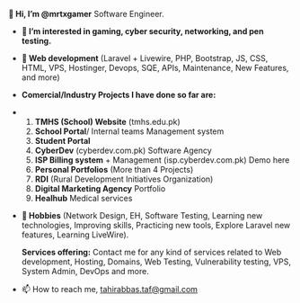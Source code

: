 **👋 Hi, I’m @mrtxgamer** Software Engineer.
- **👀 I’m interested in gaming, cyber security, networking, and pen testing.**
- **🌱 Web development** (Laravel + Livewire, PHP, Bootstrap, JS, CSS, HTML, VPS, Hostinger, Devops, SQE, APIs, Maintenance, New Features, and more)

- **Comercial/Industry Projects I have done so far are:**
- 1. **TMHS (School) Website** (tmhs.edu.pk)
  2. **School Portal**/ Internal teams Management system
  3. **Student Portal**  
  4. **CyberDev** (cyberdev.com.pk) Software Agency
  5. **ISP Billing system** + Management (isp.cyberdev.com.pk) Demo here
  6. **Personal Portfolios** (More than 4 Projects) 
  7. **RDI** (Rural Development Initiatives Organization)
  8. **Digital Marketing Agency** Portfolio
  9.  **Healhub** Medical services

- **👀 Hobbies** (Network Design, EH, Software Testing, Learning new technologies, Improving skills, Practicing new tools, Explore Laravel new features, Learning LiveWire).

  
    **Services offering:**
  Contact me for any kind of services related to Web development, Hosting, Domains, Web Testing, Vulnerability testing, VPS, System Admin, DevOps and more.
- 📫 How to reach me, tahirabbas.taf@gmail.com




  
<!---
mrtx99/mrtx99 is a ✨ special ✨ repository because its `README.md` (this file) appears on your GitHub profile.
You can click the Preview link to take a look at your changes.
--->
